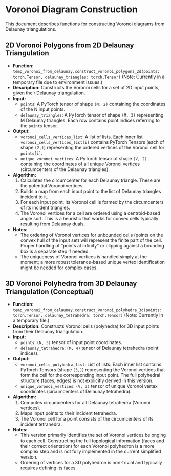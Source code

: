 # Voronoi Diagram Construction

This document describes functions for constructing Voronoi diagrams from Delaunay triangulations.

## 2D Voronoi Polygons from 2D Delaunay Triangulation

-   **Function:** `temp_voronoi_from_delaunay.construct_voronoi_polygons_2d(points: torch.Tensor, delaunay_triangles: torch.Tensor)`
    (Note: Currently in a temporary file due to environment issues.)
-   **Description:** Constructs the Voronoi cells for a set of 2D input points, given their Delaunay triangulation.
-   **Input:**
    -   `points`: A PyTorch tensor of shape `(N, 2)` containing the coordinates of the N input points.
    -   `delaunay_triangles`: A PyTorch tensor of shape `(M, 3)` representing M Delaunay triangles. Each row contains point indices referring to the `points` tensor.
-   **Output:**
    -   `voronoi_cells_vertices_list`: A list of lists. Each inner list `voronoi_cells_vertices_list[i]` contains PyTorch Tensors (each of shape `(2,)`) representing the ordered vertices of the Voronoi cell for `points[i]`.
    -   `unique_voronoi_vertices`: A PyTorch tensor of shape `(V, 2)` containing the coordinates of all unique Voronoi vertices (circumcenters of the Delaunay triangles).
-   **Algorithm:**
    1.  Calculates the circumcenter for each Delaunay triangle. These are the potential Voronoi vertices.
    2.  Builds a map from each input point to the list of Delaunay triangles incident to it.
    3.  For each input point, its Voronoi cell is formed by the circumcenters of its incident triangles.
    4.  The Voronoi vertices for a cell are ordered using a centroid-based angle sort. This is a heuristic that works for convex cells typically resulting from Delaunay duals.
-   **Notes:**
    -   The ordering of Voronoi vertices for unbounded cells (points on the convex hull of the input set) will represent the finite part of the cell. Proper handling of "points at infinity" or clipping against a bounding box is a separate step if needed.
    -   The uniqueness of Voronoi vertices is handled simply at the moment; a more robust tolerance-based unique vertex identification might be needed for complex cases.

## 3D Voronoi Polyhedra from 3D Delaunay Triangulation (Conceptual)

-   **Function:** `temp_voronoi_from_delaunay.construct_voronoi_polyhedra_3d(points: torch.Tensor, delaunay_tetrahedra: torch.Tensor)`
    (Note: Currently in a temporary file.)
-   **Description:** Constructs Voronoi cells (polyhedra) for 3D input points from their Delaunay triangulation.
-   **Input:**
    -   `points`: `(N, 3)` tensor of input point coordinates.
    -   `delaunay_tetrahedra`: `(M, 4)` tensor of Delaunay tetrahedra (point indices).
-   **Output:**
    -   `voronoi_cells_polyhedra_list`: List of lists. Each inner list contains PyTorch Tensors (shape `(3,)`) representing the Voronoi vertices that form the cell for the corresponding input point. The full polyhedral structure (faces, edges) is not explicitly derived in this version.
    -   `unique_voronoi_vertices`: `(V, 3)` tensor of unique Voronoi vertex coordinates (circumcenters of Delaunay tetrahedra).
-   **Algorithm:**
    1.  Computes circumcenters for all Delaunay tetrahedra (Voronoi vertices).
    2.  Maps input points to their incident tetrahedra.
    3.  The Voronoi cell for a point consists of the circumcenters of its incident tetrahedra.
-   **Notes:**
    -   This version primarily identifies the set of Voronoi vertices belonging to each cell. Constructing the full topological information (faces and their correct orientation) for each Voronoi polyhedron is a more complex step and is not fully implemented in the current simplified version.
    -   Ordering of vertices for a 3D polyhedron is non-trivial and typically requires defining its faces.
